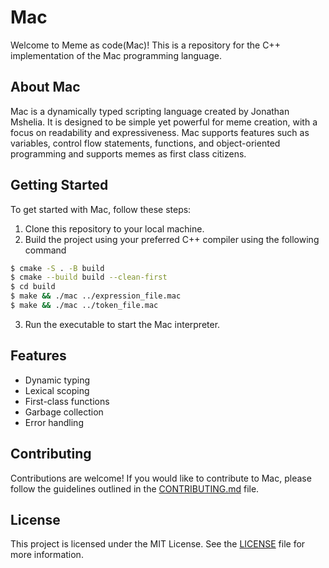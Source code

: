 # Mac

Welcome to Meme as code(Mac)! This is a repository for the C++ implementation of the Mac programming language.

## About Mac

Mac is a dynamically typed scripting language created by Jonathan Mshelia. It is designed to be simple yet powerful for meme creation, with a focus on readability and expressiveness. Mac supports features such as variables, control flow statements, functions, and object-oriented programming and supports memes as first class citizens.

## Getting Started

To get started with Mac, follow these steps:

1. Clone this repository to your local machine.
2. Build the project using your preferred C++ compiler using the following command
```bash
$ cmake -S . -B build
$ cmake --build build --clean-first
$ cd build
$ make && ./mac ../expression_file.mac
$ make && ./mac ../token_file.mac
```
3. Run the executable to start the Mac interpreter.

## Features

- Dynamic typing
- Lexical scoping
- First-class functions
- Garbage collection
- Error handling

## Contributing

Contributions are welcome! If you would like to contribute to Mac, please follow the guidelines outlined in the [CONTRIBUTING.md](CONTRIBUTING.md) file.

## License

This project is licensed under the MIT License. See the [LICENSE](LICENSE) file for more information.
